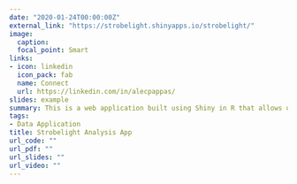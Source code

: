 ```yaml
---
date: "2020-01-24T00:00:00Z"
external_link: "https://strobelight.shinyapps.io/strobelight/"
image:
  caption: 
  focal_point: Smart
links:
- icon: linkedin
  icon_pack: fab
  name: Connect
  url: https://linkedin.com/in/alecpappas/
slides: example
summary: This is a web application built using Shiny in R that allows users to run and download quantile regression analyses without coding.
tags:
- Data Application
title: Strobelight Analysis App
url_code: ""
url_pdf: ""
url_slides: ""
url_video: ""
---
```

